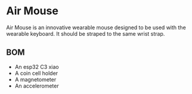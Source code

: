 # Air Mouse

Air Mouse is an innovative wearable mouse designed to be used with the wearable keyboard. It should be straped to the same wrist strap.

## BOM
- An esp32 C3 xiao
- A coin cell holder
- A magnetometer 
- An accelerometer

